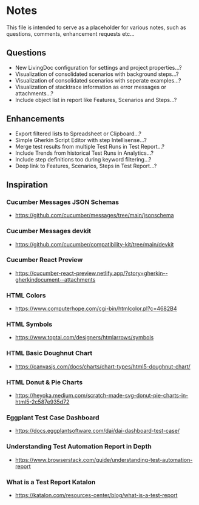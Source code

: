 # Notes
This file is intended to serve as a placeholder for various notes,
such as questions, comments, enhancement requests etc...

## Questions
* New LivingDoc configuration for settings and project properties...?
* Visualization of consolidated scenarios with background steps...?
* Visualization of consolidated scenarios with seperate examples...?
* Visualization of stacktrace information as error messages or attachments...?
* Include object list in report like Features, Scenarios and Steps...?

## Enhancements
* Export filtered lists to Spreadsheet or Clipboard...?
* Simple Gherkin Script Editor with step Intellisense...?
* Merge test results from multiple Test Runs in Test Report...? 
* Include Trends from historical Test Runs in Analytics...?
* Include step definitions too during keyword filtering...?
* Deep link to Features, Scenarios, Steps in Test Report...?

## Inspiration

### Cucumber Messages JSON Schemas
* https://github.com/cucumber/messages/tree/main/jsonschema

### Cucumber Messages devkit
* https://github.com/cucumber/compatibility-kit/tree/main/devkit

### Cucumber React Preview
* https://cucumber-react-preview.netlify.app/?story=gherkin--gherkindocument--attachments

### HTML Colors
* https://www.computerhope.com/cgi-bin/htmlcolor.pl?c=4682B4

### HTML Symbols
* https://www.toptal.com/designers/htmlarrows/symbols

### HTML Basic Doughnut Chart
* https://canvasjs.com/docs/charts/chart-types/html5-doughnut-chart/

### HTML Donut & Pie Charts
* https://heyoka.medium.com/scratch-made-svg-donut-pie-charts-in-html5-2c587e935d72

### Eggplant Test Case Dashboard
* https://docs.eggplantsoftware.com/dai/dai-dashboard-test-case/

### Understanding Test Automation Report in Depth
* https://www.browserstack.com/guide/understanding-test-automation-report 

### What is a Test Report Katalon
* https://katalon.com/resources-center/blog/what-is-a-test-report

